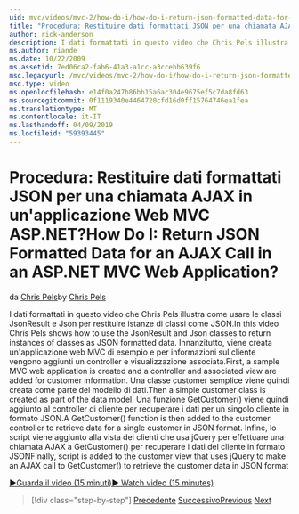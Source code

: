 ```yaml
---
uid: mvc/videos/mvc-2/how-do-i/how-do-i-return-json-formatted-data-for-an-ajax-call-in-an-aspnet-mvc-web-application
title: "Procedura: Restituire dati formattati JSON per una chiamata AJAX in un'applicazione Web MVC ASP.NET? | Microsoft Docs"
author: rick-anderson
description: I dati formattati in questo video che Chris Pels illustra come usare le classi JsonResult e Json per restituire istanze di classi come JSON. Innanzitutto, un'applicazione web MVC di esempio...
ms.author: riande
ms.date: 10/22/2009
ms.assetid: 7ed06ca2-fab6-41a3-a1cc-a3ccebb639f6
msc.legacyurl: /mvc/videos/mvc-2/how-do-i/how-do-i-return-json-formatted-data-for-an-ajax-call-in-an-aspnet-mvc-web-application
msc.type: video
ms.openlocfilehash: e14f0a247b86bb15a6ac304e9675ef5c7da8fd63
ms.sourcegitcommit: 0f1119340e4464720cfd16d0ff15764746ea1fea
ms.translationtype: MT
ms.contentlocale: it-IT
ms.lasthandoff: 04/09/2019
ms.locfileid: "59393445"
---
```

# <a name="how-do-i-return-json-formatted-data-for-an-ajax-call-in-an-aspnet-mvc-web-application"></a><span data-ttu-id="4a072-105">Procedura: Restituire dati formattati JSON per una chiamata AJAX in un'applicazione Web MVC ASP.NET?</span><span class="sxs-lookup"><span data-stu-id="4a072-105">How Do I: Return JSON Formatted Data for an AJAX Call in an ASP.NET MVC Web Application?</span></span>

<span data-ttu-id="4a072-106">da [Chris Pels](https://twitter.com/chrispels)</span><span class="sxs-lookup"><span data-stu-id="4a072-106">by [Chris Pels](https://twitter.com/chrispels)</span></span>

<span data-ttu-id="4a072-107">I dati formattati in questo video che Chris Pels illustra come usare le classi JsonResult e Json per restituire istanze di classi come JSON.</span><span class="sxs-lookup"><span data-stu-id="4a072-107">In this video Chris Pels shows how to use the JsonResult and Json classes to return instances of classes as JSON formatted data.</span></span> <span data-ttu-id="4a072-108">Innanzitutto, viene creata un'applicazione web MVC di esempio e per informazioni sul cliente vengono aggiunti un controller e visualizzazione associata.</span><span class="sxs-lookup"><span data-stu-id="4a072-108">First, a sample MVC web application is created and a controller and associated view are added for customer information.</span></span> <span data-ttu-id="4a072-109">Una classe customer semplice viene quindi creata come parte del modello di dati.</span><span class="sxs-lookup"><span data-stu-id="4a072-109">Then a simple customer class is created as part of the data model.</span></span> <span data-ttu-id="4a072-110">Una funzione GetCustomer() viene quindi aggiunto al controller di cliente per recuperare i dati per un singolo cliente in formato JSON.</span><span class="sxs-lookup"><span data-stu-id="4a072-110">A GetCustomer() function is then added to the customer controller to retrieve data for a single customer in JSON format.</span></span> <span data-ttu-id="4a072-111">Infine, lo script viene aggiunto alla vista dei clienti che usa jQuery per effettuare una chiamata AJAX a GetCustomer() per recuperare i dati del cliente in formato JSON</span><span class="sxs-lookup"><span data-stu-id="4a072-111">Finally, script is added to the customer view that uses jQuery to make an AJAX call to GetCustomer() to retrieve the customer data in JSON format</span></span>

[<span data-ttu-id="4a072-112">&#9654;Guarda il video (15 minuti)</span><span class="sxs-lookup"><span data-stu-id="4a072-112">&#9654; Watch video (15 minutes)</span></span>](https://channel9.msdn.com/Blogs/ASP-NET-Site-Videos/how-do-i-return-json-formatted-data-for-an-ajax-call-in-an-aspnet-mvc-web-application)

> [!div class="step-by-step"]
> <span data-ttu-id="4a072-113">[Precedente](aspnet-mvc-how-10-minute-technical-video-for-developers.md)
> [Successivo](how-do-i-work-with-data-in-aspnet-mvc-partial-views.md)</span><span class="sxs-lookup"><span data-stu-id="4a072-113">[Previous](aspnet-mvc-how-10-minute-technical-video-for-developers.md)
[Next](how-do-i-work-with-data-in-aspnet-mvc-partial-views.md)</span></span>
